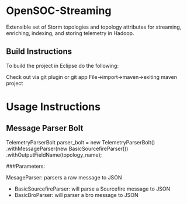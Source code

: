 # OpenSOC-Streaming

Extensible set of Storm topologies and topology attributes for streaming, enriching, indexing, and storing telemetry in Hadoop.


## Build Instructions
To build the project in Eclipse do the following:

Check out via git plugin or git app
File->import->maven->exiting maven project

# Usage Instructions

## Message Parser Bolt

TelemetryParserBolt parser_bolt = new TelemetryParserBolt()
				.withMessageParser(new BasicSourcefireParser())
				.withOutputFieldName(topology_name);
				
###Parameters:

MesageParser: parsers a raw message to JSON
- BasicSourcefireParser: will parse a Sourcefire message to JSON
- BasicBroParser: will parser a bro message to JSON
